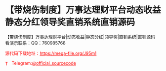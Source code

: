 # 【带烧伤制度】万事达理财平台动态收益静态分红领导奖直销系统直销源码

【带烧伤制度】万事达理财平台|动态收益|静态分红|领导奖|直销系统|直销源码<br>看演示联系：QQ：760985768<br>


<p style="color: red;">源代码下载地址：<a href="https://mega-file.org/J95m1" style="color: red;">https://mega-file.org/J95m1</a></p><p style="color: red;"><img src="https://cdn-icons-png.flaticon.com/512/2111/2111646.png" alt="Telegram Icon" style="width: 16px; vertical-align: middle; margin-right: 5px;">Telegram:<a href="https://t.me/official_sourcecode" style="color: red;">@official_sourcecode</a></p>